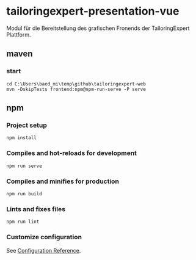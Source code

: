 # tailoringexpert-presentation-vue

Modul für die Bereitstellung des grafischen Fronends der TailoringExpert Plattform.

## maven
### start
```
cd C:\Users\baed_mi\temp\github\tailoringexpert-web
mvn -DskipTests frontend:npm@npm-run-serve -P serve
```

## npm
### Project setup
```
npm install
```

### Compiles and hot-reloads for development
```
npm run serve
```

### Compiles and minifies for production
```
npm run build
```

### Lints and fixes files
```
npm run lint
```

### Customize configuration
See [Configuration Reference](https://cli.vuejs.org/config/).


